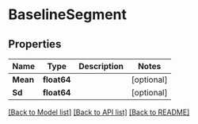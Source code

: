 # BaselineSegment

## Properties

Name | Type | Description | Notes
------------ | ------------- | ------------- | -------------
**Mean** | **float64** |  | [optional] 
**Sd** | **float64** |  | [optional] 

[[Back to Model list]](../README.md#documentation-for-models) [[Back to API list]](../README.md#documentation-for-api-endpoints) [[Back to README]](../README.md)


